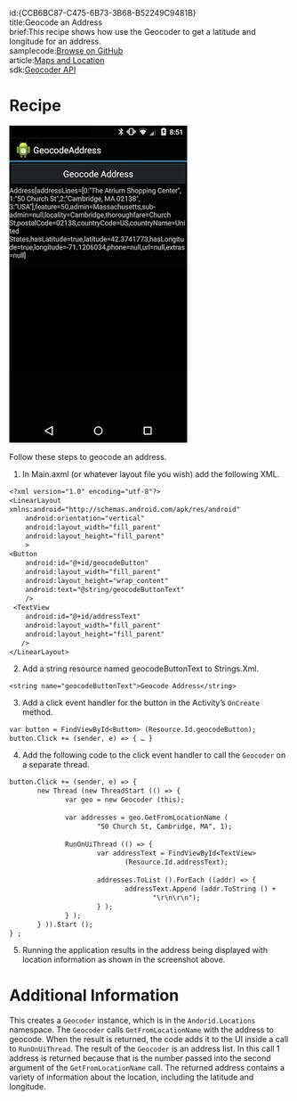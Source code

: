 id:{CCB6BC87-C475-6B73-3B68-B52249C9481B}  
title:Geocode an Address  
brief:This recipe shows how use the Geocoder to get a latitude and longitude for an address.  
samplecode:[Browse on GitHub](https://github.com/xamarin/recipes/tree/master/android/os_device_resources/geocoder/geocode_an_address)  
article:[Maps and Location](/guides/android/platform_features/maps_and_location)  
sdk:[Geocoder API](http://developer.android.com/reference/android/location/Geocoder.html)  

<a name="Recipe" class="injected"></a>

# Recipe

 [ ![](Images/Geocode.png)](Images/Geocode.png)

Follow these steps to geocode an address.

1.  In Main.axml (or whatever layout file you wish) add the following XML.

```
<?xml version="1.0" encoding="utf-8"?>
<LinearLayout xmlns:android="http://schemas.android.com/apk/res/android"
    android:orientation="vertical"
    android:layout_width="fill_parent"
    android:layout_height="fill_parent"
    >
<Button
    android:id="@+id/geocodeButton"
    android:layout_width="fill_parent"
    android:layout_height="wrap_content"
    android:text="@string/geocodeButtonText"
    />
 <TextView
    android:id="@+id/addressText"
    android:layout_width="fill_parent"
    android:layout_height="fill_parent"
   />
</LinearLayout>
```

<ol start="2">
  <li>Add a string resource named geocodeButtonText to Strings.Xml.</li>
</ol>

```
<string name="geocodeButtonText">Geocode Address</string>
```

<ol start="3">
  <li>Add a click event handler for the button in the Activity’s <code>OnCreate</code> method.</li>
</ol>


```
var button = FindViewById<Button> (Resource.Id.geocodeButton);
button.Click += (sender, e) => { … }
```

<ol start="4">
  <li>Add the following code to the click event handler to call the <code>Geocoder</code> on a separate thread.</li>
</ol>

```
button.Click += (sender, e) => {
       new Thread (new ThreadStart (() => {
              var geo = new Geocoder (this);

              var addresses = geo.GetFromLocationName (
                      "50 Church St, Cambridge, MA", 1);

              RunOnUiThread (() => {
                      var addressText = FindViewById<TextView>
                             (Resource.Id.addressText);

                      addresses.ToList ().ForEach ((addr) => {
                             addressText.Append (addr.ToString () +
                                    "\r\n\r\n");
                      } );
              } );
       } )).Start ();
} ;
```

<ol start="5">
  <li>Running the application results in the address being displayed with location information as shown in the screenshot above.</li>
</ol>

 <a name="Additional_Information" class="injected"></a>


# Additional Information

This creates a `Geocoder` instance, which is in the `Andorid.Locations`
namespace. The `Geocoder` calls `GetFromLocationName` with the address to geocode.
When the result is returned, the code adds it to the UI inside a call to
`RunOnUiThread`. The result of the `Geocoder` is an address list. In this call 1
address is returned because that is the number passed into the second argument
of the `GetFromLocationName` call. The returned address contains a variety of
information about the location, including the latitude and longitude.
